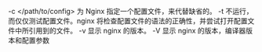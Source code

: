 ####
-c </path/to/config> 为 Nginx 指定一个配置文件，来代替缺省的。
-t 不运行，而仅仅测试配置文件。nginx 将检查配置文件的语法的正确性，并尝试打开配置文件中所引用到的文件。
-v 显示 nginx 的版本。
-V 显示 nginx 的版本，编译器版本和配置参数
